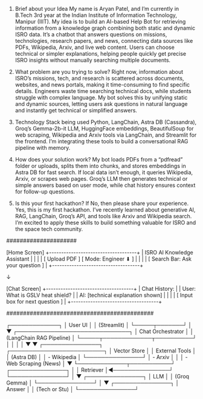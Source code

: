 1. Brief about your Idea
My name is Aryan Patel, and I’m currently in B.Tech 3rd year at the Indian Institute of Information Technology, Manipur (IIIT). My idea is to build an AI-based Help Bot for retrieving information from a knowledge graph combining both static and dynamic ISRO data. It’s a chatbot that answers questions on missions, technologies, research papers, and news, connecting data sources like PDFs, Wikipedia, Arxiv, and live web content. Users can choose technical or simpler explanations, helping people quickly get precise ISRO insights without manually searching multiple documents.

2. What problem are you trying to solve?
Right now, information about ISRO’s missions, tech, and research is scattered across documents, websites, and news portals, making it time-consuming to find specific details. Engineers waste time searching technical docs, while students struggle with complex language. My bot solves this by unifying static and dynamic sources, letting users ask questions in natural language and instantly get technical or simplified answers.

3. Technology Stack being used
Python, LangChain, Astra DB (Cassandra), Groq’s Gemma-2b-it LLM, HuggingFace embeddings, BeautifulSoup for web scraping, Wikipedia and Arxiv tools via LangChain, and Streamlit for the frontend. I’m integrating these tools to build a conversational RAG pipeline with memory.

4. How does your solution work?
My bot loads PDFs from a “pdfread” folder or uploads, splits them into chunks, and stores embeddings in Astra DB for fast search. If local data isn’t enough, it queries Wikipedia, Arxiv, or scrapes web pages. Groq’s LLM then generates technical or simple answers based on user mode, while chat history ensures context for follow-up questions.

5. Is this your first hackathon? If No, then please share your experience.
Yes, this is my first hackathon. I’ve recently learned about generative AI, RAG, LangChain, Groq’s API, and tools like Arxiv and Wikipedia search. I’m excited to apply these skills to build something valuable for ISRO and the space tech community.







#####################


[Home Screen]
+------------------------------------+
| ISRO AI Knowledge Assistant        |
|                                    |
| [ Upload PDF ]   [ Mode: Engineer ⬇ ] |
|                                    |
| [ Search Bar: Ask your question ]  |
+------------------------------------+

↓

[Chat Screen]
+------------------------------------+
| Chat History:                      |
| User: What is GSLV heat shield?    |
| AI: [technical explanation shown]  |
|                                    |
| [ Input box for next question ]    |
+------------------------------------+




############################################





┌─────────────┐
│   User UI   │
│ (Streamlit) │
└─────┬───────┘
      │
      ▼
┌──────────────────────────────┐
│      Chat Orchestrator       │
│ (LangChain RAG Pipeline)     │
└─────┬─────────────┬──────────┘
      │             │
      │             │
      ▼             ▼
┌───────────────┐   ┌─────────────────────────┐
│  Vector Store │   │   External Tools        │
│  (Astra DB)   │   │ - Wikipedia             │
└───────────────┘   │ - Arxiv                 │
      │             │ - Web Scraping (News)   │
      ▼             └─────────────┬───────────┘
┌───────────────┐                │
│   Retriever   │◄───────────────┘
└───────────────┘
      │
      ▼
┌───────────────┐
│     LLM       │
│ (Groq Gemma)  │
└───────────────┘
      │
      ▼
┌───────────────┐
│    Answer     │
│ (Tech or Stu) │
└───────────────┘





